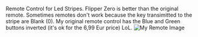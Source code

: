 Remote Control for Led Stripes. Flipper Zero is better than the original remote. Sometimes remotes don't work because the key transimitted to the stripe are Blank (0). My original remote control has the Blue and Green buttons inverted (it's ok for the 6,99 Eur price) LoL.
![My Remote Image](https://i.imgur.com/Qm93UMQ.jpg)
